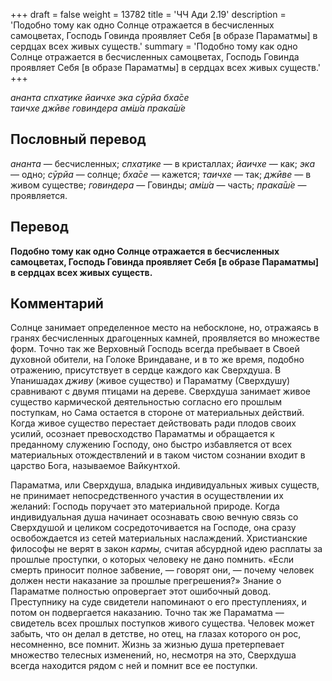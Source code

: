 +++
draft = false
weight = 13782
title = 'ЧЧ Ади 2.19'
description = 'Подобно тому как одно Солнце отражается в бесчисленных самоцветах, Господь Говинда проявляет Себя [в образе Параматмы] в сердцах всех живых существ.'
summary = 'Подобно тому как одно Солнце отражается в бесчисленных самоцветах, Господь Говинда проявляет Себя [в образе Параматмы] в сердцах всех живых существ.'
+++

_ананта спхат̣ике йаичхе эка сӯрйа бха̄се  
таичхе джӣве говиндера ам̇ш́а прака̄ш́е_

## Пословный перевод

_ананта_ — бесчисленных; _спхат̣ике_ — в кристаллах; _йаичхе_ — как; _эка_ — одно; _сӯрйа_ — солнце; _бха̄се_ — кажется; _таичхе_ — так; _джӣве_ — в живом существе; _говиндера_ — Говинды; _ам̇ш́а_ — часть; _прака̄ш́е_ — проявляется.

## Перевод

**Подобно тому как одно Солнце отражается в бесчисленных самоцветах, Господь Говинда проявляет Себя \[в образе Параматмы\] в сердцах всех живых существ.**

## Комментарий

Солнце занимает определенное место на небосклоне, но, отражаясь в гранях бесчисленных драгоценных камней, проявляется во множестве форм. Точно так же Верховный Господь всегда пребывает в Своей духовной обители, на Голоке Вриндаване, и в то же время, подобно отражению, присутствует в сердце каждого как Сверхдуша. В Упанишадах _дживу_ (живое существо) и Параматму (Сверхдушу) сравнивают с двумя птицами на дереве. Сверхдуша занимает живое существо кармической деятельностью согласно его прошлым поступкам, но Сама остается в стороне от материальных действий. Когда живое существо перестает действовать ради плодов своих усилий, осознает превосходство Параматмы и обращается к преданному служению Господу, оно быстро избавляется от всех материальных отождествлений и в таком чистом сознании входит в царство Бога, называемое Вайкунтхой.

Параматма, или Сверхдуша, владыка индивидуальных живых существ, не принимает непосредственного участия в осуществлении их желаний: Господь поручает это материальной природе. Когда индивидуальная душа начинает осознавать свою вечную связь со Сверхдушой и целиком сосредоточивается на Господе, она сразу освобождается из сетей материальных наслаждений. Христианские философы не верят в закон _кармы,_ считая абсурдной идею расплаты за прошлые проступки, о которых человеку не дано помнить. «Если смерть приносит полное забвение, — говорят они, — почему человек должен нести наказание за прошлые прегрешения?» Знание о Параматме полностью опровергает этот ошибочный довод. Преступнику на суде свидетели напоминают о его преступлениях, и потом он подвергается наказанию. Точно так же Параматма — свидетель всех прошлых поступков живого существа. Человек может забыть, что он делал в детстве, но отец, на глазах которого он рос, несомненно, все помнит. Жизнь за жизнью душа претерпевает множество телесных изменений, но, несмотря на это, Сверхдуша всегда находится рядом с ней и помнит все ее поступки.
